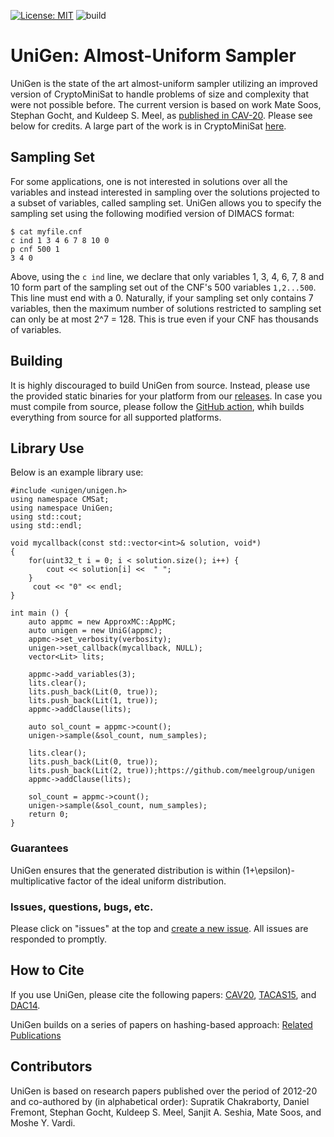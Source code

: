 [![License: MIT](https://img.shields.io/badge/License-MIT-yellow.svg)](https://opensource.org/licenses/MIT)
![build](https://github.com/meelgroup/unigen/workflows/build/badge.svg)

# UniGen: Almost-Uniform Sampler
UniGen is the state of the art almost-uniform sampler  utilizing an improved
version of CryptoMiniSat to handle problems of size and complexity that were
not possible before. The current version is based on work Mate Soos, Stephan
Gocht, and Kuldeep S. Meel, as [published in
CAV-20](http://www.cs.toronto.edu/~meel/Papers/cav20-sgm.pdf). Please see below
for credits.  A large part of the work is in CryptoMiniSat
[here](https://github.com/msoos/cryptominisat).

## Sampling Set
For some applications, one is not interested in solutions over all the
variables and instead interested in sampling over the solutions projected to a
subset of variables, called sampling set. UniGen allows you to specify the
sampling set using the following modified version of DIMACS format:
```plain
$ cat myfile.cnf
c ind 1 3 4 6 7 8 10 0
p cnf 500 1
3 4 0
```
Above, using the `c ind` line, we declare that only variables 1, 3, 4, 6, 7, 8
and 10 form part of the sampling set out of the CNF's 500 variables
`1,2...500`. This line must end with a 0.  Naturally, if your sampling set only
contains 7 variables, then the maximum number of solutions restricted to
sampling set can only be at most 2^7 = 128. This is true even if your CNF has
thousands of variables.

## Building
It is highly discouraged to build UniGen from source. Instead, please use the
provided static binaries for your platform from our
[releases](https://github.com/meelgroup/unigen/releases/tag/2.5.7). In case you
must compile from source, please follow the [GitHub
action](https://github.com/meelgroup/unigen/actions/workflows/build.yml), whih
builds everything from source for all supported platforms.

## Library Use
Below is an example library use:

```
#include <unigen/unigen.h>
using namespace CMSat;
using namespace UniGen;
using std::cout;
using std::endl;

void mycallback(const std::vector<int>& solution, void*)
{
    for(uint32_t i = 0; i < solution.size(); i++) {
        cout << solution[i] <<  " ";
    }
     cout << "0" << endl;
}

int main () {
    auto appmc = new ApproxMC::AppMC;
    auto unigen = new UniG(appmc);
    appmc->set_verbosity(verbosity);
    unigen->set_callback(mycallback, NULL);
    vector<Lit> lits;

    appmc->add_variables(3);
    lits.clear();
    lits.push_back(Lit(0, true));
    lits.push_back(Lit(1, true));
    appmc->addClause(lits);

    auto sol_count = appmc->count();
    unigen->sample(&sol_count, num_samples);

    lits.clear();
    lits.push_back(Lit(0, true));
    lits.push_back(Lit(2, true));https://github.com/meelgroup/unigen
    appmc->addClause(lits);

    sol_count = appmc->count();
    unigen->sample(&sol_count, num_samples);
    return 0;
}
```

### Guarantees
UniGen ensures that the generated distribution is within
(1+\epsilon)-multiplicative factor of the ideal uniform distribution.


### Issues, questions, bugs, etc.
Please click on "issues" at the top and [create a new
issue](https://github.com/meelgroup/unigen/issues/new). All issues are
responded to promptly.

## How to Cite
If you use UniGen, please cite the following papers:
[CAV20](https://www.cs.toronto.edu/~meel/bib/SGM20.bib),
[TACAS15](https://www.cs.toronto.edu/~meel/bib/CFMSV15a.bib), and
[DAC14](https://www.cs.toronto.edu/~meel/bib/CMV14.bib).

UniGen builds on a series of papers on hashing-based approach: [Related
Publications](https://www.cs.toronto.edu/~meel/publications.html)

## Contributors
UniGen is based on research papers published over the period of 2012-20 and
co-authored by (in alphabetical order): Supratik Chakraborty, Daniel Fremont,
Stephan Gocht, Kuldeep S. Meel, Sanjit A. Seshia, Mate Soos, and Moshe Y.
Vardi.
